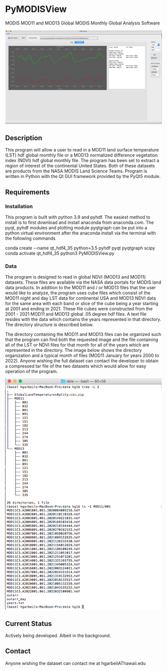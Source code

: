 # PyMODISView 

MODIS MOD11 and MOD13 Global MODIS Monthly Global Analysis Software

![GitHub Logo](/imgs/Plot_PyMODISView.png)

## Description

This program will allow a user to read in a MOD11 land surface temperature (LST) hdf global monthly file or a MOD13 normalized difference vegetation index (NDVI) hdf global monthly file. The program has been set to extract a region of interest of the continental United States. Both of these datasets are products from the NASA MODIS Land Science Teams. Program is written in Python with the Qt GUI framework provided by the PyQt5 module. 

## Requirements

### Installation

This program is built with python 3.9 and pyhdf. The easiest method to install is to first download and install anaconda from anaconda.com. The pyqt, pyhdf modules and plotting module pyqtgraph can be put into a python virtual environment after the anaconda install via the terminal with the following commands


conda create --name qt_hdf4_35 python=3.5 pyhdf pyqt pyqtgraph scipy
conda activate qt_hdf4_35 
python3 PyMODISView.py

    
 
### Data
The program is designed to read in global NDVI (MOD13 and MOD11) datasets. These files are available via the NASA data portals for MODIS land data products. In addition to the MOD11 and / or MOD13 files that the user would like to analyze, the program uses cube files which consist of the MOD11 night and day LST data for continental USA and MOD13 NDVI data for the same area with each band or slice of the cube being a year starting at 2001 and ending in 2021. These file cubes were constructed from the 2001 - 2021 MOD11 and MOD13 global .05 degree hdf files. A text file resides with the data which contains the years represented in that directory. The directory structure is described below.

The directory containing the MOD11 and MOD13 files can be organized such that the program can find both the requested image and the file containing all of the LST or NDVI files for that month for all of the years which are represented in the directory. The image below shows the directory organization and a typical month of files (MOD11 January for years 2000 to 2022). Anyone wishing the full dataset can contact the developer to obtain a compressed tar file of the two datasets which would allow for easy operation of the program.

![GitHub Logo](/imgs/datatree.png)

## Current Status
Actively being developed. Albeit in the background.

## Contact
Anyone wishing the dataset can contact me at hgarbeilAThawaii.edu


